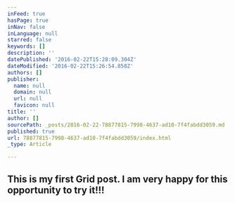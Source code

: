 ```yaml
---
inFeed: true
hasPage: true
inNav: false
inLanguage: null
starred: false
keywords: []
description: ''
datePublished: '2016-02-22T15:28:09.304Z'
dateModified: '2016-02-22T15:26:54.858Z'
authors: []
publisher:
  name: null
  domain: null
  url: null
  favicon: null
title: ''
author: []
sourcePath: _posts/2016-02-22-78877815-7998-4637-ad10-7f4fabdd3059.md
published: true
url: 78877815-7998-4637-ad10-7f4fabdd3059/index.html
_type: Article

---
```

## This is my first Grid post. I am very happy for this opportunity to try it!!!